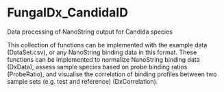 # FungalDx_CandidaID
Data processing of NanoString output for Candida species 

This collection of functions can be implemented with the example data (DataSet.csv), or any NanoString binding data in this format. These functions can be implemented to normalize NanoString binding data (DxData), assess sample species based on probe binding ratios (ProbeRatio), and visualise the correlation of binding profiles between two sample sets (e.g. test and reference) (DxCorrelation).
